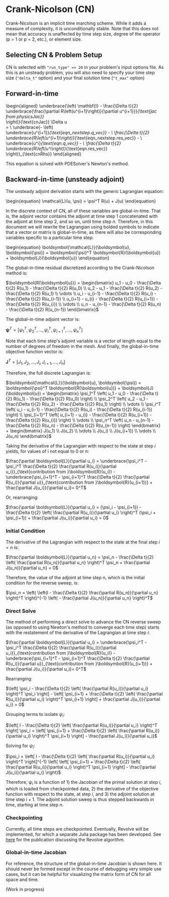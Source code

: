 # Crank-Nicolson (CN)

Crank-Nicolson is an implicit time marching scheme.
While it adds a measure of complexity, it is unconditionally stable. 
Note that this does not mean that accuracy is unaffected by time step size, 
degree of the operator (p = 1 or p = 2, etc.), or element size.

## Selecting CN & Problem Setup

CN is selected with `"run_type" => 20` in your problem's input options file.
As this is an unsteady problem, you will also need to specify your 
  time step size (`"delta_t"` option) and your final solution time (`"t_max"` option)


## Forward-in-time

\begin{aligned}
\underbrace{\left( \mathbf{I} - \frac{\Delta t}{2} \underbrace{\frac{\partial R\left(u^{i+1}\right)}{\partial u^{i+1}}}_{\text{jac from physicsJac}} \
\right)}_{\text{cnJac}} \Delta u\
= \\
\underbrace{- \left( \
  \underbrace{u^{i+1}}_{\text{eqn\_nextstep.q\_vec}} - \ 
    \frac{\Delta t}{2} \underbrace{R\left(u^{i+1}\right)}_{\text{eqn\_nextstep.res\_vec}} - \ 
  \underbrace{u^i}_{\text{eqn.q\_vec}} - \ 
    \frac{\Delta t}{2} \underbrace{R\left(u^i\right)}_{\text{eqn.res\_vec}} \
\right)}_{\text{cnRhs}}
\end{aligned}

This equation is solved with PDESolver's Newton's method.

## Backward-in-time (unsteady adjoint)

The unsteady adjoint derivation starts with the generic Lagrangian equation:

\begin{equation}
\mathcal{L}(u, \psi) = \psi^T R(u) + J(u)
\end{equation}

In the discrete context of CN, all of these variables are global-in-time.
That is, the adjoint vector contains the adjoint at time step 1 concatenated with 
  the adjoint at time step 2, and so on, until time step $n$.
Therefore, in this document we will rewrite the Lagrangian using bolded symbols to indicate 
  that a vector or matrix is global-in-time, as there will also be corresponding variables
  specific to a particular time step:

\begin{equation}
\boldsymbol{\mathcal{L}}(\boldsymbol{u}, \boldsymbol{\psi}) = \boldsymbol{\psi}^T \boldsymbol{R}(\boldsymbol{u}) + \boldsymbol{J}(\boldsymbol{u})
\end{equation}

The global-in-time residual discretized according to the Crank-Nicolson method is:

$\boldsymbol{R(\boldsymbol{u})} = \begin{bmatrix} u_1 - u_0 - \frac{\Delta t}{2} R(u_1) - \frac{\Delta t}{2} R(u_0) \\ u_2 - u_1 - \frac{\Delta t}{2} R(u_2) - \frac{\Delta t}{2} R(u_1) \\ \vdots \\ u_i - u_{i-1} - \frac{\Delta t}{2} R(u_i) - \frac{\Delta t}{2} R(u_{i-1}) \\ u_{i+1} - u_{i} - \frac{\Delta t}{2} R(u_{i+1}) - \frac{\Delta t}{2} R(u_{i}) \\ \vdots \\ u_n - u_{n-1} - \frac{\Delta t}{2} R(u_n) - \frac{\Delta t}{2} R(u_{n-1}) \end{bmatrix}$

The global-in-time adjoint vector is:

$\boldsymbol{\psi}^T = [\psi_1^T, \psi_2^T, \dots, \psi_i^T, \psi_{i+1}^T, \dots, \psi_n^T]$

Note that each time step's adjoint variable is a vector of length equal to the number of degrees of freedom in the mesh.
And finally, the global-in-time objective function vector is:

$\boldsymbol{J}^T = [J_1, J_2, \dots, J_i, J_{i+1}, \dots, J_n]$

Therefore, the full discrete Lagrangian is:

$\boldsymbol{\mathcal{L}}(\boldsymbol{u}, \boldsymbol{\psi}) = \boldsymbol{\psi}^T \boldsymbol{R(\boldsymbol{u})} + \boldsymbol{J}(\boldsymbol{u}) = \begin{bmatrix} \psi_1^T \left( u_1 - u_0 - \frac{\Delta t}{2} R(u_1) - \frac{\Delta t}{2} R(u_0) \right) \\ \psi_2^T \left( u_2 - u_1 - \frac{\Delta t}{2} R(u_2) - \frac{\Delta t}{2} R(u_1) \right) \\ \vdots \\ \psi_i^T \left( u_i - u_{i-1} - \frac{\Delta t}{2} R(u_i) - \frac{\Delta t}{2} R(u_{i-1}) \right) \\ \psi_{i+1}^T \left( u_{i+1} - u_{i} - \frac{\Delta t}{2} R(u_{i+1}) - \frac{\Delta t}{2} R(u_{i}) \right) \\ \vdots \\ \psi_n^T \left( u_n - u_{n-1} - \frac{\Delta t}{2} R(u_n) - \frac{\Delta t}{2} R(u_{n-1}) \right) \end{bmatrix} + \begin{bmatrix} J(u_1) \\ J(u_2) \\ \vdots \\ J(u_i) \\ J(u_{i+1}) \\ \vdots \\ J(u_n) \end{bmatrix}$

Taking the derivative of the Lagrangian with respect to the state at step $i$ yields, for values of i not equal to 0 or n:

$\frac{\partial \boldsymbol{L}}{\partial u_i} = \underbrace{\psi_i^T - \psi_i^T \frac{\Delta t}{2} \frac{\partial R(u_i)}{\partial u_i}}_{\text{contribution from }\boldsymbol{R}(u_i)} - \underbrace{\psi_{i+1}^T - \psi_{i+1}^T \frac{\Delta t}{2} \frac{\partial R(u_i)}{\partial u}}_{\text{contribution from }\boldsymbol{R}(u_{i+1})} + \frac{\partial J(u_i)}{\partial u_i}= 0^T$

Or, rearranging:

$\frac{\partial \boldsymbol{L}}{\partial u_i} = (\psi_i - \psi_{i+1}) - \frac{\Delta t}{2} \left( \frac{\partial R(u_i)}{\partial u_i} \right)^T (\psi_i + \psi_{i+1}) + \frac{\partial J(u_i)}{\partial u_i} = 0$

### Initial Condition

The derivative of the Lagrangian with respect to the state at the final step $i = n$ is:

$\frac{\partial \boldsymbol{L}}{\partial u_n} = \psi_n - \frac{\Delta t}{2} \left( \frac{\partial R(u_n)}{\partial u_n} \right)^T \psi_n + \frac{\partial J(u_n)}{\partial u_n} = 0$

Therefore, the value of the adjoint at time step n, which is the initial condition for the reverse sweep, is:

$\psi_n = \left( \left(I - \frac{\Delta t}{2} \frac{\partial R(u_n)}{\partial u_n} \right)^T \right)^{-1} \left( - \frac{\partial J(u_n)}{\partial u_n} \right)^T$


### Direct Solve

The method of performing a direct solve to advance the CN reverse sweep (as opposed to using Newton's method to converge each time step) starts with the restatement of the derivative of the Lagrangian at time step $i$:

$\frac{\partial \boldsymbol{L}}{\partial u_i} = \underbrace{\psi_i^T - \psi_i^T \frac{\Delta t}{2} \frac{\partial R(u_i)}{\partial u_i}}_{\text{contribution from }\boldsymbol{R}(u_i)} - \underbrace{\psi_{i+1}^T - \psi_{i+1}^T \frac{\Delta t}{2} \frac{\partial R(u_i)}{\partial u}}_{\text{contribution from }\boldsymbol{R}(u_{i+1})} + \frac{\partial J(u_i)}{\partial u_i}= 0^T$

Rearranging:

$\left[ \psi_i - \frac{\Delta t}{2} \left( \frac{\partial R(u_i)}{\partial u_i} \right)^T \psi_i \right] - \left[ \psi_{i+1} + \frac{\Delta t}{2} \left( \frac{\partial R(u_i)}{\partial u_i} \right)^T \psi_{i+1} \right] + \frac{\partial J(u_i)}{\partial u_i} = 0$

Grouping terms to isolate $\psi_i$:

$\left[ I - \frac{\Delta t}{2} \left( \frac{\partial R(u_i)}{\partial u_i} \right)^T \right] \psi_i = \left[ \psi_{i+1} + \frac{\Delta t}{2} \left( \frac{\partial R(u_i)}{\partial u_i} \right)^T \psi_{i+1} \right] - \frac{\partial J(u_i)}{\partial u_i}$

Solving for $\psi_i$:

$\psi_i = \left[ I - \frac{\Delta t}{2} \left( \frac{\partial R(u_i)}{\partial u_i} \right)^T \right]^{-1} \left( \left[ \psi_{i+1} + \frac{\Delta t}{2} \left( \frac{\partial R(u_i)}{\partial u_i} \right)^T \psi_{i+1} \right] - \frac{\partial J(u_i)}{\partial u_i} \right)$

Therefore, $\psi_i$ is a function of 1) the Jacobian of the primal solution at step $i$, which is loaded from checkpointed data, 2) the derivative of the objective function with respect to the state, at step $i$, and 3) the adjoint solution at time step $i+1$. 
The adjoint solution sweep is thus stepped backwards in time, starting at time step $n$.

### Checkpointing

Currently, all time steps are checkpointed. 
Eventually, Revolve will be implemented, for which a separate Julia package has been developed. 
See [here](http://dl.acm.org/citation.cfm?id=347846) for the publication discussing the Revolve algorithm.


### Global-in-time Jacobian

For reference, the structure of the global-in-time Jacobian is shown here.
It should never be formed except in the course of debugging very simple use cases, 
  but it can be helpful for visualizing the matrix form of CN for all space and time.

(Work in progress)



